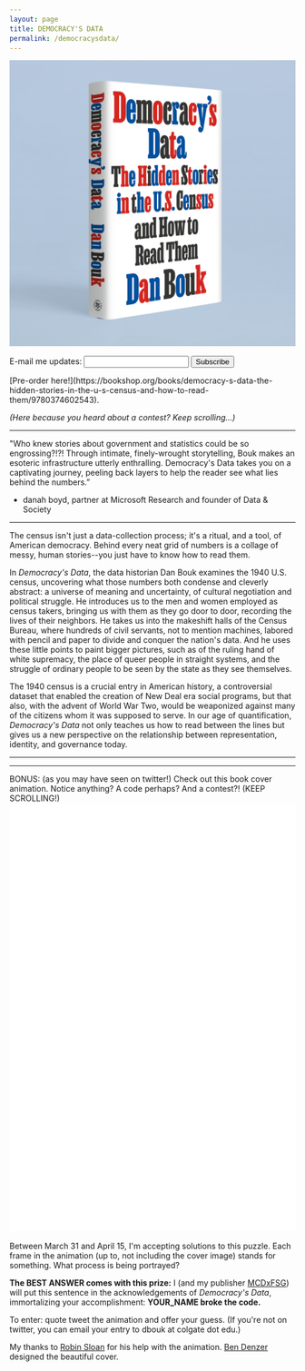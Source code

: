 ```yaml
---
layout: page
title: DEMOCRACY'S DATA
permalink: /democracysdata/
---
```


![a book stands on edge, against a blue background. The title of the book is in red, blue, and black on a white cover.](/images/DemocracysData_fancy_mockup.jpg)

<form
  action="https://buttondown.email/api/emails/embed-subscribe/danbouk"
  method="post"
  target="popupwindow"
  onsubmit="window.open('https://buttondown.email/danbouk', 'popupwindow')"
  class="embeddable-buttondown-form"
>

  <label for="bd-email">E-mail me updates:</label>
  <input type="email" name="email" id="bd-email" />
  <input type="submit" value="Subscribe" />
</form>

<p></p>
[Pre-order here!](https://bookshop.org/books/democracy-s-data-the-hidden-stories-in-the-u-s-census-and-how-to-read-them/9780374602543).

*(Here because you heard about a contest? Keep scrolling...)*

<p></p>


---

"Who knew stories about government and statistics could be so engrossing?!?! Through intimate, finely-wrought storytelling, Bouk makes an esoteric infrastructure utterly enthralling. Democracy's Data takes you on a captivating journey, peeling back layers to help the reader see what lies behind the numbers.”
- danah boyd, partner at Microsoft Research and founder of Data & Society

<!---

"Dan Bouk has written an extraordinary new book.... *Democracy’s Data* tells the 'story' of the 1940 census, the 'hidden stories' that reveal the very ordinary day to day life of Americans in 1940, and how the census reverberated with the big newsworthy stories of the day:  Depression, imminent world war, race and inequality, technology and surveillance."
- Margo Anderson, author of *The American Census: A Social History*
--->

---


The census isn't just a data-collection process; it's a ritual, and a tool, of American democracy. Behind every neat grid of numbers is a collage of messy, human stories--you just have to know how to read them.

In *Democracy's Data*, the data historian Dan Bouk examines the 1940 U.S. census, uncovering what those numbers both condense and cleverly abstract: a universe of meaning and uncertainty, of cultural negotiation and political struggle. He introduces us to the men and women employed as census takers, bringing us with them as they go door to door, recording the lives of their neighbors. He takes us into the makeshift halls of the Census Bureau, where hundreds of civil servants, not to mention machines, labored with pencil and paper to divide and conquer the nation's data. And he uses these little points to paint bigger pictures, such as of the ruling hand of white supremacy, the place of queer people in straight systems, and the struggle of ordinary people to be seen by the state as they see themselves.

The 1940 census is a crucial entry in American history, a controversial dataset that enabled the creation of New Deal era social programs, but that also, with the advent of World War Two, would be weaponized against many of the citizens whom it was supposed to serve. In our age of quantification, *Democracy's Data* not only teaches us how to read between the lines but gives us a new perspective on the relationship between representation, identity, and governance today.

---
---

BONUS: (as you may have seen on twitter!)
Check out this book cover animation. Notice anything? A code perhaps? And a contest?! (KEEP SCROLLING!)
![an animation depicting flashing red, blue, and black letters eventually reading: Democracy's Data: The Hidden Stories in the U.S. Census and How to Read Them Dan Bouk](/images/bouk-cover-720px.gif)

Between March 31 and April 15, I'm accepting solutions to this puzzle. Each frame in the animation (up to, not including the cover image) stands for something. What process is being portrayed?

**The BEST ANSWER comes with this prize:** I (and my publisher [MCDxFSG](https://www.mcdbooks.com/)) will put this sentence in the acknowledgements of *Democracy's Data*, immortalizing your accomplishment: **YOUR_NAME broke the code.**

To enter: quote tweet the animation and offer your guess. (If you're not on twitter, you can email your entry to dbouk at colgate dot edu.)

My thanks to [Robin Sloan](https://www.robinsloan.com/) for his help with the animation. [Ben Denzer](https://bendenzer.com/) designed the beautiful cover.
